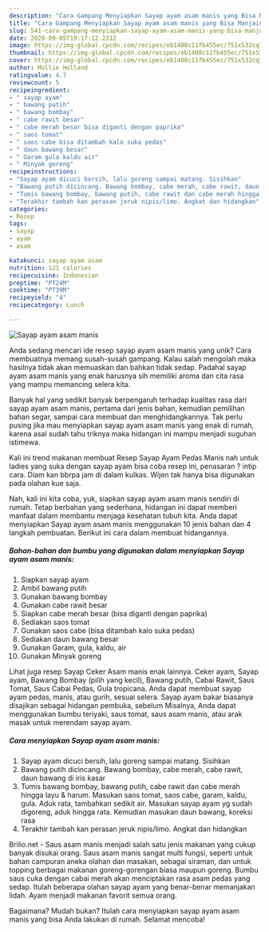 ```yaml
---
description: "Cara Gampang Menyiapkan Sayap ayam asam manis yang Bisa Manjain Lidah"
title: "Cara Gampang Menyiapkan Sayap ayam asam manis yang Bisa Manjain Lidah"
slug: 541-cara-gampang-menyiapkan-sayap-ayam-asam-manis-yang-bisa-manjain-lidah
date: 2020-09-05T19:17:12.231Z
image: https://img-global.cpcdn.com/recipes/eb1408c11fb455ec/751x532cq70/sayap-ayam-asam-manis-foto-resep-utama.jpg
thumbnail: https://img-global.cpcdn.com/recipes/eb1408c11fb455ec/751x532cq70/sayap-ayam-asam-manis-foto-resep-utama.jpg
cover: https://img-global.cpcdn.com/recipes/eb1408c11fb455ec/751x532cq70/sayap-ayam-asam-manis-foto-resep-utama.jpg
author: Mollie Holland
ratingvalue: 4.7
reviewcount: 5
recipeingredient:
- " sayap ayam"
- " bawang putih"
- " bawang bombay"
- " cabe rawit besar"
- " cabe merah besar bisa diganti dengan paprika"
- " saos tomat"
- " saos cabe bisa ditambah kalo suka pedas"
- " daun bawang besar"
- " Garam gula kaldu air"
- " Minyak goreng"
recipeinstructions:
- "Sayap ayam dicuci bersih, lalu goreng sampai matang. Sisihkan"
- "Bawang putih dicincang. Bawang bombay, cabe merah, cabe rawit, daun bawang di iris kasar"
- "Tumis bawang bombay, bawang putih, cabe rawit dan cabe merah hingga layu &amp; harum. Masukan saos tomat, saos cabe, garam, kaldu, gula. Aduk rata, tambahkan sedikit air. Masukan sayap ayam yg sudah digoreng, aduk hingga rata. Kemudian masukan daun bawang, koreksi rasa"
- "Terakhir tambah kan perasan jeruk nipis/limo. Angkat dan hidangkan"
categories:
- Resep
tags:
- sayap
- ayam
- asam

katakunci: sayap ayam asam 
nutrition: 121 calories
recipecuisine: Indonesian
preptime: "PT24M"
cooktime: "PT39M"
recipeyield: "4"
recipecategory: Lunch

---
```



![Sayap ayam asam manis](https://img-global.cpcdn.com/recipes/eb1408c11fb455ec/751x532cq70/sayap-ayam-asam-manis-foto-resep-utama.jpg)

Anda sedang mencari ide resep sayap ayam asam manis yang unik? Cara membuatnya memang susah-susah gampang. Kalau salah mengolah maka hasilnya tidak akan memuaskan dan bahkan tidak sedap. Padahal sayap ayam asam manis yang enak harusnya sih memiliki aroma dan cita rasa yang mampu memancing selera kita.

Banyak hal yang sedikit banyak berpengaruh terhadap kualitas rasa dari sayap ayam asam manis, pertama dari jenis bahan, kemudian pemilihan bahan segar, sampai cara membuat dan menghidangkannya. Tak perlu pusing jika mau menyiapkan sayap ayam asam manis yang enak di rumah, karena asal sudah tahu triknya maka hidangan ini mampu menjadi suguhan istimewa.

Kali ini trend makanan membuat Resep Sayap Ayam Pedas Manis nah untuk ladies yang suka dengan sayap ayam bisa coba resep ini, penasaran ? intip cara. Diam kan bbrpa jam di dalam kulkas. Wijen tak hanya bisa digunakan pada olahan kue saja.


Nah, kali ini kita coba, yuk, siapkan sayap ayam asam manis sendiri di rumah. Tetap berbahan yang sederhana, hidangan ini dapat memberi manfaat dalam membantu menjaga kesehatan tubuh kita. Anda dapat menyiapkan Sayap ayam asam manis menggunakan 10 jenis bahan dan 4 langkah pembuatan. Berikut ini cara dalam membuat hidangannya.

<!--inarticleads1-->

##### Bahan-bahan dan bumbu yang digunakan dalam menyiapkan Sayap ayam asam manis:

1. Siapkan  sayap ayam
1. Ambil  bawang putih
1. Gunakan  bawang bombay
1. Gunakan  cabe rawit besar
1. Siapkan  cabe merah besar (bisa diganti dengan paprika)
1. Sediakan  saos tomat
1. Gunakan  saos cabe (bisa ditambah kalo suka pedas)
1. Sediakan  daun bawang besar
1. Gunakan  Garam, gula, kaldu, air
1. Gunakan  Minyak goreng


Lihat juga resep Sayap Ceker Asam manis enak lainnya. Ceker ayam, Sayap ayam, Bawang Bombay (pilih yang kecil), Bawang putih, Cabai Rawit, Saus Tomat, Saus Cabai Pedas, Gula tropicana. Anda dapat membuat sayap ayam pedas, manis, atau gurih, sesuai selera. Sayap ayam bakar biasanya disajikan sebagai hidangan pembuka, sebelum Misalnya, Anda dapat menggunakan bumbu teriyaki, saus tomat, saus asam manis, atau arak masak untuk merendam sayap ayam. 

<!--inarticleads2-->

##### Cara menyiapkan Sayap ayam asam manis:

1. Sayap ayam dicuci bersih, lalu goreng sampai matang. Sisihkan
1. Bawang putih dicincang. Bawang bombay, cabe merah, cabe rawit, daun bawang di iris kasar
1. Tumis bawang bombay, bawang putih, cabe rawit dan cabe merah hingga layu &amp; harum. Masukan saos tomat, saos cabe, garam, kaldu, gula. Aduk rata, tambahkan sedikit air. Masukan sayap ayam yg sudah digoreng, aduk hingga rata. Kemudian masukan daun bawang, koreksi rasa
1. Terakhir tambah kan perasan jeruk nipis/limo. Angkat dan hidangkan


Brilio.net - Saus asam manis menjadi salah satu jenis makanan yang cukup banyak disukai orang. Saus asam manis sangat multi fungsi, seperti untuk bahan campuran aneka olahan dan masakan, sebagai siraman, dan untuk topping berbagai makanan goreng-gorengan biasa maupun goreng. Bumbu saus cuka dengan cabai merah akan menciptakan rasa asam pedas yang sedap. Itulah beberapa olahan sayap ayam yang benar-benar memanjakan lidah. Ayam menjadi makanan favorit semua orang. 

Bagaimana? Mudah bukan? Itulah cara menyiapkan sayap ayam asam manis yang bisa Anda lakukan di rumah. Selamat mencoba!
